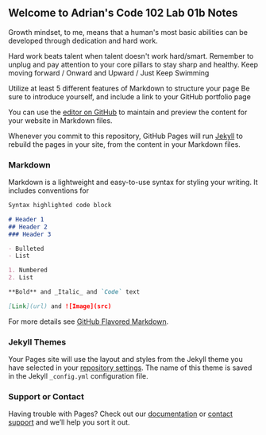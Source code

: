 ## Welcome to Adrian's Code 102 Lab 01b Notes

Growth mindset, to me, means that a human's most basic abilities can be developed through dedication and hard work. 

Hard work beats talent when talent doesn't work hard/smart.
Remember to unplug and pay attention to your core pillars to stay sharp and healthy.
Keep moving forward / Onward and Upward / Just Keep Swimming

Utilize at least 5 different features of Markdown to structure your page
Be sure to introduce yourself, and include a link to your GitHub portfolio page


You can use the [editor on GitHub](https://github.com/hirobius/reading-notes/edit/main/README.md) to maintain and preview the content for your website in Markdown files.

Whenever you commit to this repository, GitHub Pages will run [Jekyll](https://jekyllrb.com/) to rebuild the pages in your site, from the content in your Markdown files.

### Markdown

Markdown is a lightweight and easy-to-use syntax for styling your writing. It includes conventions for

```markdown
Syntax highlighted code block

# Header 1
## Header 2
### Header 3

- Bulleted
- List

1. Numbered
2. List

**Bold** and _Italic_ and `Code` text

[Link](url) and ![Image](src)
```

For more details see [GitHub Flavored Markdown](https://guides.github.com/features/mastering-markdown/).

### Jekyll Themes

Your Pages site will use the layout and styles from the Jekyll theme you have selected in your [repository settings](https://github.com/hirobius/reading-notes/settings). The name of this theme is saved in the Jekyll `_config.yml` configuration file.

### Support or Contact

Having trouble with Pages? Check out our [documentation](https://docs.github.com/categories/github-pages-basics/) or [contact support](https://github.com/contact) and we’ll help you sort it out.
